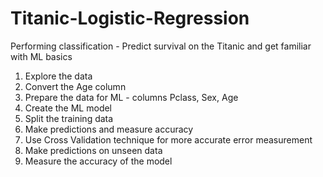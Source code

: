 # Titanic-Logistic-Regression
Performing classification - Predict survival on the Titanic and get familiar with ML basics

1. Explore the data
2. Convert the Age column
3. Prepare the data for ML - columns Pclass, Sex, Age
4. Create the ML model
5. Split the training data
6. Make predictions and measure accuracy
7. Use Cross Validation technique for more accurate error measurement
8. Make predictions on unseen data
9. Measure the accuracy of the model
